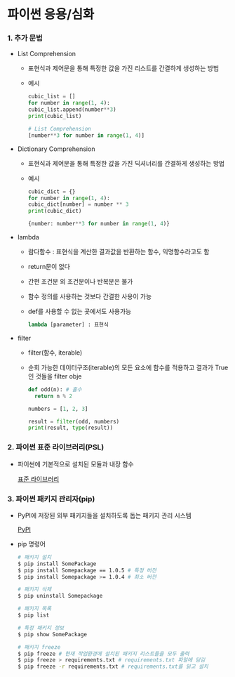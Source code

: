 # 파이썬 응용/심화

### 1. 추가 문법

- List Comprehension

  - 표현식과 제어문을 통해 특정한 값을 가진 리스트를 간결하게 생성하는 방법

  - 예시

    ```python
    cubic_list = []
    for number in range(1, 4):
    cubic_list.append(number**3)
    print(cubic_list)
    ```

    ```python
    # List Comprehension
    [number**3 for number in range(1, 4)]
    ```

- Dictionary Comprehension

  - 표현식과 제어문을 통해 특정한 값을 가진 딕셔너리를 간결하게 생성하는 방법

  - 예시

    ```python
    cubic_dict = {}
    for number in range(1, 4):
    cubic_dict[number] = number ** 3
    print(cubic_dict)
    ```

    ```python
    {number: number**3 for number in range(1, 4)}
    ```

- lambda

  - 람다함수 : 표현식을 계산한 결과값을 반환하는 함수, 익명함수라고도 함

  - return문이 없다

  - 간편 조건문 외 조건문이나 반복문은 불가

  - 함수 정의를 사용하는 것보다 간결한 사용이 가능

  - def를 사용할 수 없는 곳에서도 사용가능

    ```python
    lambda [parameter] : 표현식
    ```

- filter

  - filter(함수, iterable)

  - 순회 가능한 데이터구조(iterable)의 모든 요소에 함수를 적용하고 결과가 True인 것들을 filter obje

    ```python
    def odd(n): # 홀수
      return n % 2
    
    numbers = [1, 2, 3]
    
    result = filter(odd, numbers)
    print(result, type(result))
    ```

    

### 2. 파이썬 표준 라이브러리(PSL)

- 파이썬에 기본적으로 설치된 모듈과 내장 함수

  [표준 라이브러리](https://docs.python.org/ko/3/library/index.html)



### 3. 파이썬 패키지 관리자(pip)

- PyPI에 저장된 외부 패키지들을 설치하도록 돕는 패키지 관리 시스템

  [PyPI](https://pypi.org)

- pip 명령어

  ```bash
  # 패키지 설치
  $ pip install SomePackage
  $ pip install Somepackage == 1.0.5 # 특정 버전
  $ pip install Somepackage >= 1.0.4 # 최소 버전
  
  # 패키지 삭제
  $ pip uninstall Somepackage
  
  # 패키지 목록
  $ pip list
  
  # 특정 패키지 정보
  $ pip show SomePackage
  
  # 패키지 freeze
  $ pip freeze # 현재 작업환경에 설치된 패키지 리스트들을 모두 출력
  $ pip freeze > requirements.txt # requirements.txt 파일에 담김
  $ pip freeze -r requirements.txt # requirements.txt를 읽고 설치
  ```

  